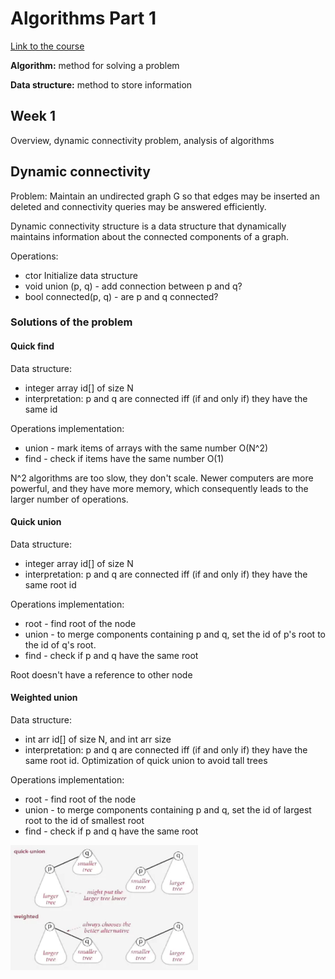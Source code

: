 # Algorithms Part 1

[Link to the course](https://coursera.org/share/c54425f661da618dffedb7ba857a21c1)

**Algorithm:** method for solving a problem

**Data structure:** method to store information

## Week 1

Overview, dynamic connectivity problem, analysis of algorithms

## Dynamic connectivity

Problem: Maintain an undirected graph G so that edges may be inserted an deleted and connectivity queries may be answered efficiently.

Dynamic connectivity structure is a data structure that dynamically maintains information about the connected components of a graph.

Operations:
- ctor Initialize data structure
- void union (p, q) - add connection between p and q?
- bool connected(p, q) - are p and q connected?

### Solutions of the problem

#### Quick find

Data structure:
- integer array id[] of size N
- interpretation: p and q are connected iff (if and only if) they have the same id

Operations implementation:
- union - mark items of arrays with the same number O(N^2)
- find - check if items have the same number O(1)

N^2 algorithms are too slow, they don't scale. Newer computers are more powerful, and they have more memory, which consequently leads to the larger number of operations.

#### Quick union

Data structure:
- integer array id[] of size N
- interpretation: p and q are connected iff (if and only if) they have the same root id

Operations implementation:
- root - find root of the node
- union - to merge components containing p and q, set the id of p's root to the id of q's root.
- find - check if p and q have the same root

Root doesn't have a reference to other node

#### Weighted union

Data structure:
- int arr id[] of size N, and int arr size
- interpretation: p and q are connected iff (if and only if) they have the same root id. Optimization of quick union to avoid tall trees

Operations implementation:
- root - find root of the node
- union - to merge components containing p and q, set the id of largest root to the id of smallest root
- find - check if p and q have the same root

<img src="./images/weights.png" width="300" height="200" />

